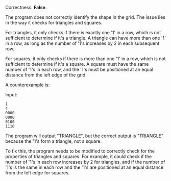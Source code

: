 Correctness: **False**.

The program does not correctly identify the shape in the grid. The issue lies in the way it checks for triangles and squares. 

For triangles, it only checks if there is exactly one '1' in a row, which is not sufficient to determine if it's a triangle. A triangle can have more than one '1' in a row, as long as the number of '1's increases by 2 in each subsequent row.

For squares, it only checks if there is more than one '1' in a row, which is not sufficient to determine if it's a square. A square must have the same number of '1's in each row, and the '1's must be positioned at an equal distance from the left edge of the grid.

A counterexample is:

Input:
```
1
4
0000
0000
0100
1110
```
The program will output "TRIANGLE", but the correct output is "TRIANGLE" because the '1's form a triangle, not a square.

To fix this, the program needs to be modified to correctly check for the properties of triangles and squares. For example, it could check if the number of '1's in each row increases by 2 for triangles, and if the number of '1's is the same in each row and the '1's are positioned at an equal distance from the left edge for squares.
